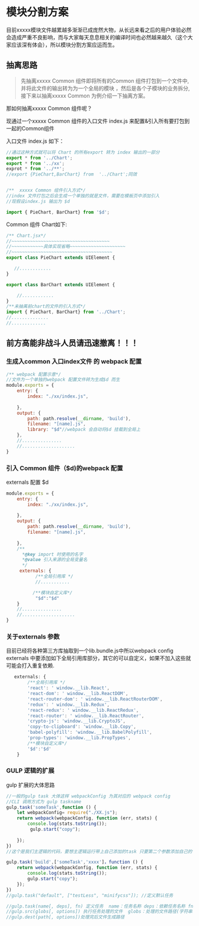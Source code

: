 # 模块分割方案

目前xxxxx模块文件越累越多渐渐已成庞然大物，从长远来看之后的用户体验必然会造成严重不良影响，而与大家每天息息相关的编译时间也必然越来越久（这个大家应该深有体会），所以模块分割方案应运而生。
## 抽离思路
> 先抽离xxxxx Common 组件即将所有的Common 组件打包到一个文件中,并将此文件的输出转为为一个全局的模块
，然后是各个子模块的业务拆分,
接下来以抽离xxxxx Common 为例介绍一下抽离方案。

那如何抽离xxxxx Common 组件呢？

现通过一个xxxxx Common 组件的入口文件 index.js 来配置&引入所有要打包到一起的Common组件

入口文件 index.js 如下：
```javascript
//通过这种方式就可以将 Chart 的所有export 转为 index 输出的一部分
export * from '../Chart';
export * from '../xx';
exprot * from '../**';
//export {PieChart,BarChart} from  '../Chart';同效


/**  xxxxx Common 组件引入方式*/
//index 文件打包之后会生成一个单独的就是文件，需要在模板页中添加引入
//现假设index.js 输出为 $d

import { PieChart, BarChart} from '$d';

```


Common 组件 Chart如下:

```javascript
/** Chart.jsx*/
//~~~~~~~~~~~~~~~~~~~~~~~~~~~~~~~~~~~~~
//~~~~~~~~~~~~具体实现省略~~~~~~~~~~~~~~~~~~~~~
//~~~~~~~~~~~~~~~~~~~~~~~~~~~~~~~~~~~~~~
export class PieChart extends UIElement {

   //............
}

export class BarChart extends UIElement {

    //............
}
/**未抽离前chart的文件的引入方式*/
import { PieChart, BarChart} from '../Chart';
//..............
//.............
```
## 前方高能非战斗人员请迅速撤离！！！

### 生成入common 入口index文件 的 webpack 配置
```javascript
/** webpack 配置示意*/
//文件为一个单独的webpack 配置文件转为生成$d 而生
module.exports = {
    entry: {
        index: "./xx/index.js",
       
    },
    output: {
        path: path.resolve(__dirname, 'build'),
        filename: "[name].js",
        library: "$d"//webpack 会自动将$d 挂载到全局上
    },
    //...............
    //....................
}
```
### 引入 Common 组件（$d)的webpack 配置

externals 配置 $d

```javascript
module.exports = {
    entry: {
        index: "./xx/index.js",
       
    },
    output: {
        path: path.resolve(__dirname, 'build'),
        filename: "[name].js",
       
    },
    /**
      *@key import 时使用的名字
      *@value 引入来源的全局变量名
      */
     externals: {
           /**全局引用库 */
           //...........

          /**模块自定义库*/
           "$d":"$d"
    }
    //...............
    //....................
}
```
### 关于externals 参数
目前已经将各种第三方库抽取到一个lib.bundle.js中所以webpack config  externals 中要添加如下全局引用库部分，其它的可以自定义，如果不加入这些就可能会打入重复依赖.
```javascript
   externals: {
        /**全局引用库 */
        'react': ' window.__lib.React',
        'react-dom': ' window.__lib.ReactDOM',
        'react-router-dom': ' window.__lib.ReactRouterDOM',
        'redux': ' window.__lib.Redux',
        'react-redux': ' window.__lib.ReactRedux',
        'react-router': ' window.__lib.ReactRouter',
        'crypto-js': 'window.__lib.CryptoJS',
        'copy-to-clipboard': 'window.__lib.Copy',
        'babel-polyfill': 'window.__lib.BabelPolyfill',
        'prop-types': 'window.__lib.PropTypes',
        /**模块自定义库*/
        '$d':'$d'
    }
```        
### GULP 逻辑的扩展
gulp 扩展的大体思路
```javascript
//一般的gulp task 大体这样 webpackConfig 为其对应的 webpack config 
//CLI 调用方式为 gulp taskname
gulp.task('someTask',function () {
    let webpackConfig= require("./XX.js");
    return webpack(webpackConfig, function (err, stats) {
        console.log(stats.toString());
         gulp.start("copy");
     
    });
})
//这个是我们主逻辑的代码，要想主逻辑运行带上自己添加的task 只要第二个参数添加自己的tasks 名称即可

gulp.task('build',['someTask','xxxx']，function () {
    return webpack(webpackConfig, function (err, stats) {
        console.log(stats.toString());
        gulp.start("copy");
    });
})
//gulp.task("default", ["testLess", "minifycss"]); //定义默认任务

//gulp.task(name[, deps], fn) 定义任务  name：任务名称 deps：依赖任务名称 fn：回调函数
//gulp.src(globs[, options]) 执行任务处理的文件  globs：处理的文件路径(字符串或者字符串数组) 
//gulp.dest(path[, options])处理完后文件生成路径

```